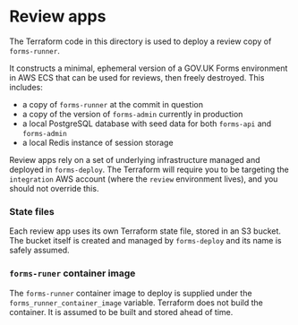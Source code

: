 # Review apps

The Terraform code in this directory is used to deploy a review copy of `forms-runner`.

It constructs a minimal, ephemeral version of a GOV.UK Forms environment in AWS ECS that can be used for reviews, then freely destroyed. This includes: 

* a copy of `forms-runner` at the commit in question
* a copy of the version of `forms-admin` currently in production
* a local PostgreSQL database with seed data for both `forms-api` and `forms-admin`
* a local Redis instance of session storage

Review apps rely on a set of underlying infrastructure managed and deployed in `forms-deploy`. The Terraform will require you to be targeting the `integration` AWS account (where the `review` environment lives), and you should not override this.

### State files
Each review app uses its own Terraform state file, stored in an S3 bucket. The bucket itself is created and managed by `forms-deploy` and its name is safely assumed.

### `forms-runer` container image
The `forms-runner` container image to deploy is supplied under the `forms_runner_container_image` variable. Terraform does not build the container. It is assumed to be built and stored ahead of time.


